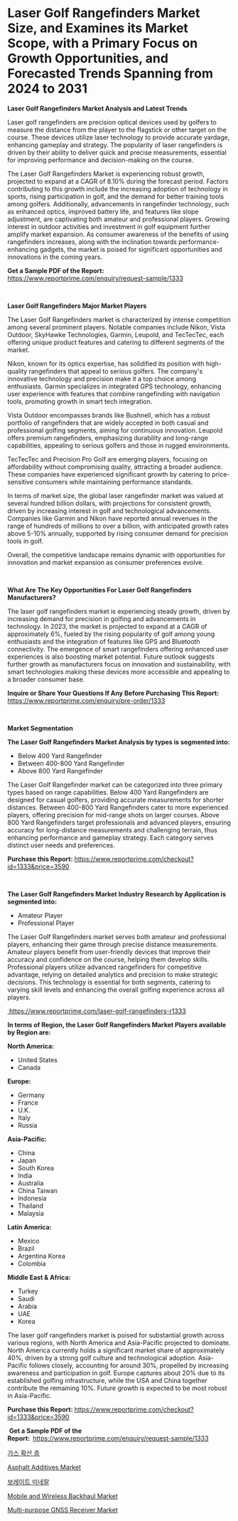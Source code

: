<p><h1>Laser Golf Rangefinders Market Size, and Examines its Market Scope, with a Primary Focus on Growth Opportunities, and Forecasted Trends Spanning from 2024 to 2031</h1></p><p><strong>Laser Golf Rangefinders Market Analysis and Latest Trends</strong></p>
<p><p>Laser golf rangefinders are precision optical devices used by golfers to measure the distance from the player to the flagstick or other target on the course. These devices utilize laser technology to provide accurate yardage, enhancing gameplay and strategy. The popularity of laser rangefinders is driven by their ability to deliver quick and precise measurements, essential for improving performance and decision-making on the course.</p><p>The Laser Golf Rangefinders Market is experiencing robust growth, projected to expand at a CAGR of 8.10% during the forecast period. Factors contributing to this growth include the increasing adoption of technology in sports, rising participation in golf, and the demand for better training tools among golfers. Additionally, advancements in rangefinder technology, such as enhanced optics, improved battery life, and features like slope adjustment, are captivating both amateur and professional players. Growing interest in outdoor activities and investment in golf equipment further amplify market expansion. As consumer awareness of the benefits of using rangefinders increases, along with the inclination towards performance-enhancing gadgets, the market is poised for significant opportunities and innovations in the coming years.</p></p>
<p><strong>Get a Sample PDF of the Report:&nbsp;</strong> <a href="https://www.reportprime.com/enquiry/request-sample/1333">https://www.reportprime.com/enquiry/request-sample/1333</a></p>
<p>&nbsp;</p>
<p><strong>Laser Golf Rangefinders Major Market Players</strong></p>
<p><p>The Laser Golf Rangefinders market is characterized by intense competition among several prominent players. Notable companies include Nikon, Vista Outdoor, SkyHawke Technologies, Garmin, Leupold, and TecTecTec, each offering unique product features and catering to different segments of the market.</p><p>Nikon, known for its optics expertise, has solidified its position with high-quality rangefinders that appeal to serious golfers. The company's innovative technology and precision make it a top choice among enthusiasts. Garmin specializes in integrated GPS technology, enhancing user experience with features that combine rangefinding with navigation tools, promoting growth in smart tech integration.</p><p>Vista Outdoor encompasses brands like Bushnell, which has a robust portfolio of rangefinders that are widely accepted in both casual and professional golfing segments, aiming for continuous innovation. Leupold offers premium rangefinders, emphasizing durability and long-range capabilities, appealing to serious golfers and those in rugged environments.</p><p>TecTecTec and Precision Pro Golf are emerging players, focusing on affordability without compromising quality, attracting a broader audience. These companies have experienced significant growth by catering to price-sensitive consumers while maintaining performance standards.</p><p>In terms of market size, the global laser rangefinder market was valued at several hundred billion dollars, with projections for consistent growth, driven by increasing interest in golf and technological advancements. Companies like Garmin and Nikon have reported annual revenues in the range of hundreds of millions to over a billion, with anticipated growth rates above 5-10% annually, supported by rising consumer demand for precision tools in golf. </p><p>Overall, the competitive landscape remains dynamic with opportunities for innovation and market expansion as consumer preferences evolve.</p></p>
<p>&nbsp;</p>
<p><strong>What Are The Key Opportunities For Laser Golf Rangefinders Manufacturers?</strong></p>
<p><p>The laser golf rangefinders market is experiencing steady growth, driven by increasing demand for precision in golfing and advancements in technology. In 2023, the market is projected to expand at a CAGR of approximately 6%, fueled by the rising popularity of golf among young enthusiasts and the integration of features like GPS and Bluetooth connectivity. The emergence of smart rangefinders offering enhanced user experiences is also boosting market potential. Future outlook suggests further growth as manufacturers focus on innovation and sustainability, with smart technologies making these devices more accessible and appealing to a broader consumer base.</p></p>
<p><strong>Inquire or Share Your Questions If Any Before Purchasing This Report:</strong> <a href="https://www.reportprime.com/enquiry/pre-order/1333">https://www.reportprime.com/enquiry/pre-order/1333</a></p>
<p>&nbsp;</p>
<p><strong>Market Segmentation</strong></p>
<p><strong>The Laser Golf Rangefinders Market Analysis by types is segmented into:</strong></p>
<p><ul><li>Below 400 Yard Rangefinder</li><li>Between 400-800 Yard Rangefinder</li><li>Above 800 Yard Rangefinder</li></ul></p>
<p><p>The Laser Golf Rangefinder market can be categorized into three primary types based on range capabilities. Below 400 Yard Rangefinders are designed for casual golfers, providing accurate measurements for shorter distances. Between 400-800 Yard Rangefinders cater to more experienced players, offering precision for mid-range shots on larger courses. Above 800 Yard Rangefinders target professionals and advanced players, ensuring accuracy for long-distance measurements and challenging terrain, thus enhancing performance and gameplay strategy. Each category serves distinct user needs and preferences.</p></p>
<p><strong>Purchase this Report:&nbsp;</strong><a href="https://www.reportprime.com/checkout?id=1333&price=3590">https://www.reportprime.com/checkout?id=1333&price=3590</a></p>
<p>&nbsp;</p>
<p><strong>The Laser Golf Rangefinders Market Industry Research by Application is segmented into:</strong></p>
<p><ul><li>Amateur Player</li><li>Professional Player</li></ul></p>
<p><p>The Laser Golf Rangefinders market serves both amateur and professional players, enhancing their game through precise distance measurements. Amateur players benefit from user-friendly devices that improve their accuracy and confidence on the course, helping them develop skills. Professional players utilize advanced rangefinders for competitive advantage, relying on detailed analytics and precision to make strategic decisions. This technology is essential for both segments, catering to varying skill levels and enhancing the overall golfing experience across all players.</p></p>
<p><a href="https://www.reportprime.com/laser-golf-rangefinders-r1333">&nbsp;https://www.reportprime.com/laser-golf-rangefinders-r1333</a></p>
<p><strong>In terms of Region, the Laser Golf Rangefinders Market Players available by Region are:</strong></p>
<p>
    <p> <strong> North America: </strong>
        <ul>
            <li>United States</li>
            <li>Canada</li>
        </ul>
        </p> 
    <p> <strong> Europe: </strong>
        <ul>
            <li>Germany</li>
            <li>France</li>
            <li>U.K.</li>
            <li>Italy</li>
            <li>Russia</li>
        </ul>
        </p> 
    <p> <strong> Asia-Pacific: </strong>
        <ul>
            <li>China</li>
            <li>Japan</li>
            <li>South Korea</li>
            <li>India</li>
            <li>Australia</li>
            <li>China Taiwan</li>
            <li>Indonesia</li>
            <li>Thailand</li>
            <li>Malaysia</li>
        </ul>
        </p> 
    <p> <strong> Latin America: </strong>
        <ul>
            <li>Mexico</li>
            <li>Brazil</li>
            <li>Argentina Korea</li>
            <li>Colombia</li>
        </ul>
        </p> 
    <p> <strong> Middle East & Africa: </strong>
        <ul>
            <li>Turkey</li>
            <li>Saudi</li>
            <li>Arabia</li>
            <li>UAE</li>
            <li>Korea</li>
        </ul>
    </p>
    </p>
<p><p>The laser golf rangefinders market is poised for substantial growth across various regions, with North America and Asia-Pacific projected to dominate. North America currently holds a significant market share of approximately 40%, driven by a strong golf culture and technological adoption. Asia-Pacific follows closely, accounting for around 30%, propelled by increasing awareness and participation in golf. Europe captures about 20% due to its established golfing infrastructure, while the USA and China together contribute the remaining 10%. Future growth is expected to be most robust in Asia-Pacific.</p></p>
<p><strong>Purchase this Report: </strong><a href="https://www.reportprime.com/checkout?id=1333&price=3590">https://www.reportprime.com/checkout?id=1333&price=3590</a></p>
<p>&nbsp;<strong>Get a Sample PDF of the Report:&nbsp;&nbsp;</strong><a href="https://www.reportprime.com/enquiry/request-sample/1333">https://www.reportprime.com/enquiry/request-sample/1333</a></p>
<p><strong></strong></p>
<p><p><a href="https://medium.com/@daniamha96_85754/%EA%B0%80%EC%8A%A4-%ED%99%95%EC%82%B0%EC%B8%B5-%EC%8B%9C%EC%9E%A5-2024%EB%85%84%EB%B6%80%ED%84%B0-2031%EB%85%84%EA%B9%8C%EC%A7%80%EC%9D%98-%EC%82%B0%EC%97%85-%EB%8F%99%ED%96%A5-%EB%B0%8F-%EC%A0%84%EB%A7%9D-70f526e0b822">가스 확산 층</a></p><p><a href="https://www.linkedin.com/pulse/asphalt-additives-market-emerging-trends-future-prospects-period-sek7f?trackingId=WTNtkXQcStStBOy5Cq4ooA%3D%3D">Asphalt Additives Market</a></p><p><a href="https://medium.com/@daniamha96_85754/%EB%B3%B4%EB%9D%BC%EC%9D%B4%ED%8A%B8-%EA%B4%91%EB%AC%BC-%EC%8B%9C%EC%9E%A5-%EC%8B%AC%EC%B8%B5-%EB%B6%84%EC%84%9D-%ED%8A%B8%EB%A0%8C%EB%93%9C-%EC%8B%9C%EC%9E%A5-%EC%84%B8%EB%B6%84%ED%99%94-%EB%B0%8F-%EA%B2%BD%EC%9F%81-%EB%B6%84%EC%84%9D-6992bee204d9">보레이트 미네랄</a></p><p><a href="https://medium.com/@zoeyjohns2003/future-trajectory-of-the-mobile-and-wireless-backhaul-market-emerging-market-trends-and-forecasts-af46e47d33db">Mobile and Wireless Backhaul Market</a></p><p><a href="https://issuu.com/reportprime-2/docs/multi-purpose-gnss-receiver-market-_77c1edf3b89d41">Multi-purpose GNSS Receiver Market</a></p></p>